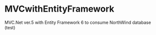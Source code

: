 # MVCwithEntityFramework
MVC.Net ver.5 with Entity Framework 6 to consume NorthWind database (test)
